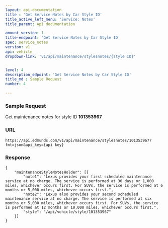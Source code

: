 ```yaml
---
layout: api-documentation
title : 'Get Service Notes by Car Style ID'
title_active_left_menu: 'Service: Notes'
title_parent: Api documentation

amount_version: 1
title-endpoint: 'Get Service Notes by Car Style ID'
spec: service_notes
version: v1
api: vehicle
dropdown-link: 'v1/api/maintenance/stylesnotes/{style ID}'


level: 4
description_edpoint: 'Get Service Notes by Car Style ID'
title_md : Sample Request
number: 4

---
```


### Sample Request

Get maintenance notes for style ID **101353967**

### URL

	https://api.edmunds.com/v1/api/maintenance/stylesnotes/101353967?fmt=json&api_key={api key}
	
### Response

	{
	    "maintenanceStyleNotesHolder": [{
	        "note1": "Lexus provides your first scheduled maintenance service at no charge. The service is performed at 30 days or 1,000 miles, whichever occurs first. For SUVs, the service is performed at 6 months or 5,000 miles, whichever occurs first.",
	        "note2": "Lexus also provides your second scheduled maintenance service at no charge. The service is performed at six months or 5,000 miles, whichever occurs first. For SUVs, the service is performed at 12 months or 10,000 miles, whichever occurs first.",
	        "style": "/api/vehicle/style/101353967"
	    }]
	}